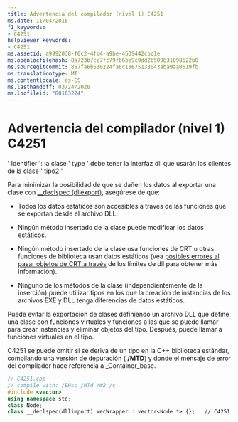 ```yaml
---
title: Advertencia del compilador (nivel 1) C4251
ms.date: 11/04/2016
f1_keywords:
- C4251
helpviewer_keywords:
- C4251
ms.assetid: a9992038-f0c2-4fc4-a9be-4509442cbc1e
ms.openlocfilehash: 8a723b7ce7fc79fb6be9c9dd2b500631098622b0
ms.sourcegitcommit: 857fa6b530224fa6c18675138043aba9aa0619fb
ms.translationtype: MT
ms.contentlocale: es-ES
ms.lasthandoff: 03/24/2020
ms.locfileid: "80163224"
---
```

# <a name="compiler-warning-level-1-c4251"></a>Advertencia del compilador (nivel 1) C4251

' Identifier ': la clase ' type ' debe tener la interfaz dll que usarán los clientes de la clase ' tipo2 '

Para minimizar la posibilidad de que se dañen los datos al exportar una clase con [__declspec (dllexport)](../../cpp/dllexport-dllimport.md), asegúrese de que:

- Todos los datos estáticos son accesibles a través de las funciones que se exportan desde el archivo DLL.

- Ningún método insertado de la clase puede modificar los datos estáticos.

- Ningún método insertado de la clase usa funciones de CRT u otras funciones de biblioteca usan datos estáticos (vea [posibles errores al pasar objetos de CRT a través](../../c-runtime-library/potential-errors-passing-crt-objects-across-dll-boundaries.md) de los límites de dll para obtener más información).

- Ninguno de los métodos de la clase (independientemente de la inserción) puede utilizar tipos en los que la creación de instancias de los archivos EXE y DLL tenga diferencias de datos estáticos.

Puede evitar la exportación de clases definiendo un archivo DLL que define una clase con funciones virtuales y funciones a las que se puede llamar para crear instancias y eliminar objetos del tipo.  Después, puede llamar a funciones virtuales en el tipo.

C4251 se puede omitir si se deriva de un tipo en la C++ biblioteca estándar, compilando una versión de depuración ( **/MTD**) y donde el mensaje de error del compilador hace referencia a _Container_base.

```cpp
// C4251.cpp
// compile with: /EHsc /MTd /W2 /c
#include <vector>
using namespace std;
class Node;
class __declspec(dllimport) VecWrapper : vector<Node *> {};   // C4251
```
